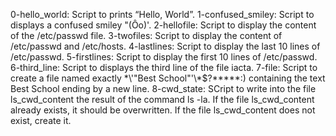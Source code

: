 0-hello_world: Script to prints “Hello, World”.
1-confused_smiley: Script to displays a confused smiley "(Ôo)'.
2-hellofile: Script to display the content of the /etc/passwd file.
3-twofiles: Script to display the content of /etc/passwd and /etc/hosts.
4-lastlines: Script to display the last 10 lines of /etc/passwd.
5-firstlines: Script to display the first 10 lines of /etc/passwd.
6-third_line: Script to displays the third line of the file iacta.
7-file: Script to create a file named exactly \*\\'"Best School"\'\\*$\?\*\*\*\*\*:) containing the text Best School ending by a new line.
8-cwd_state: SCript to write into the file ls_cwd_content the result of the command ls -la. If the file ls_cwd_content already exists, it should be overwritten. If the file ls_cwd_content does not exist, create it.

